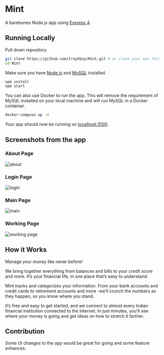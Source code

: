 # Mint

A barebones Node.js app using [Express 4](http://expressjs.com/).

## Running Locally

Pull down repository
```sh
git clone https://github.com/treyhboy/Mint.git # or clone your own fork
cd Mint
```

Make sure you have [Node.js](http://nodejs.org/) and [MySQL](https://dev.mysql.com/downloads/mysql/) installed.

```sh
npm install
npm start
```

You can also use Docker to run the app. This will remove the requirement of MySQL installed on your local machine and will run MySQL in a Docker container.
```sh
docker-compose up -d
```

Your app should now be running on [localhost:3100](http://localhost:3100/).

## Screenshots from the app
### About Page
![about](Screenshots/about.png)

### Login Page
![login](Screenshots/login.png)

### Main Page
![main](Screenshots/main.png)

### Working Page
![working page](Screenshots/working%20page.png)

## How it Works
Manage your money like never before!

We bring together everything from balances and bills to your credit score and more. It’s your financial life, in one place that’s easy to understand.

Mint tracks and categorizes your information. From your bank accounts and credit cards to retirement accounts and more -we’ll crunch the numbers as they happen, so you know where you stand.

It’s free and easy to get started, and we connect to almost every Indian financial institution connected to the internet. In just minutes, you’ll see where your money is going and get ideas on how to stretch it farther.

## Contribution

Some UI changes to the app would be great for going and some feature enhances.

